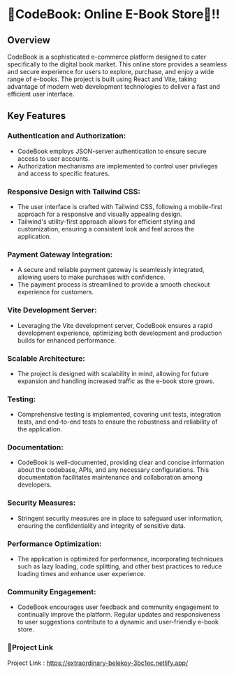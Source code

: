 # 🧡CodeBook: Online E-Book Store🚀!!

## Overview
CodeBook is a sophisticated e-commerce platform designed to cater specifically to the digital book market. This online store provides a seamless and secure experience for users to explore, purchase, and enjoy a wide range of e-books. The project is built using React and Vite, taking advantage of modern web development technologies to deliver a fast and efficient user interface.

## Key Features

### Authentication and Authorization:

- CodeBook employs JSON-server authentication to ensure secure access to user accounts.
- Authorization mechanisms are implemented to control user privileges and access to specific features.
### Responsive Design with Tailwind CSS:

- The user interface is crafted with Tailwind CSS, following a mobile-first approach for a responsive and visually appealing design.
- Tailwind's utility-first approach allows for efficient styling and customization, ensuring a consistent look and feel across the application.
### Payment Gateway Integration:

- A secure and reliable payment gateway is seamlessly integrated, allowing users to make purchases with confidence.
- The payment process is streamlined to provide a smooth checkout experience for customers.
### Vite Development Server:

- Leveraging the Vite development server, CodeBook ensures a rapid development experience, optimizing both development and production builds for enhanced performance.
### Scalable Architecture:

- The project is designed with scalability in mind, allowing for future expansion and handling increased traffic as the e-book store grows.
### Testing:

- Comprehensive testing is implemented, covering unit tests, integration tests, and end-to-end tests to ensure the robustness and reliability of the application.
### Documentation:

- CodeBook is well-documented, providing clear and concise information about the codebase, APIs, and any necessary configurations. This documentation facilitates maintenance and collaboration among developers.
### Security Measures:

- Stringent security measures are in place to safeguard user information, ensuring the confidentiality and integrity of sensitive data.
### Performance Optimization:

- The application is optimized for performance, incorporating techniques such as lazy loading, code splitting, and other best practices to reduce loading times and enhance user experience.
### Community Engagement:

- CodeBook encourages user feedback and community engagement to continually improve the platform. Regular updates and responsiveness to user suggestions contribute to a dynamic and user-friendly e-book store.
### 🚀Project Link
Project Link : https://extraordinary-belekoy-3bc1ec.netlify.app/
